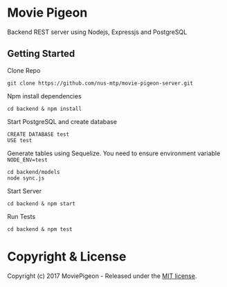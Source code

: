 # Movie Pigeon

Backend REST server using Nodejs, Expressjs and PostgreSQL

## Getting Started

Clone Repo

````
git clone https://github.com/nus-mtp/movie-pigeon-server.git
````

Npm install dependencies

````
cd backend & npm install
````

Start PostgreSQL and create database

````
CREATE DATABASE test
USE test
````

Generate tables using Sequelize.
You need to ensure environment variable `NODE_ENV=test`
````
cd backend/models
node sync.js
````

Start Server

````
cd backend & npm start
````

Run Tests

````
cd backend & npm test
````


# Copyright & License

Copyright (c) 2017 MoviePigeon - Released under the [MIT license](LICENSE).
